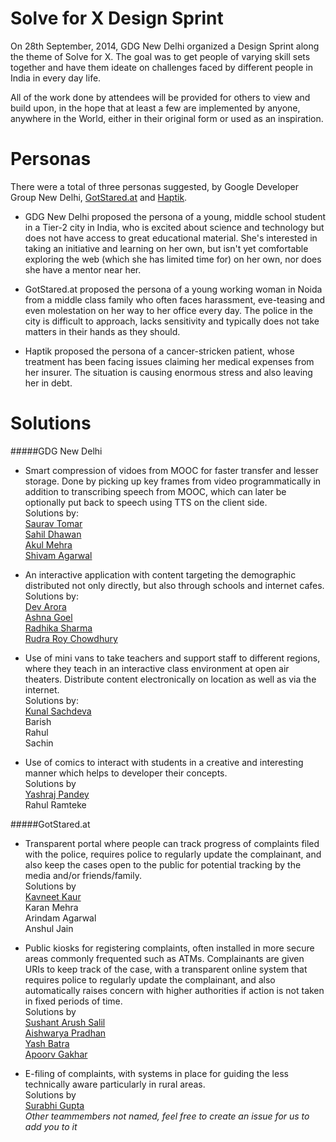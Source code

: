 Solve for X Design Sprint
=====================

On 28th September, 2014, GDG New Delhi organized a Design Sprint along the theme of Solve for X. The goal was to get people of varying skill sets together and have them ideate on challenges faced by different people in India in every day life.

All of the work done by attendees will be provided for others to view and build upon, in the hope that at least a few are implemented by anyone, anywhere in the World, either in their original form or used as an inspiration.

Personas
========================
There were a total of three personas suggested, by Google Developer Group New Delhi, [GotStared.at](http://gotstared.at) and [Haptik](https://haptik.co).

* GDG New Delhi proposed the persona of a young, middle school student in a Tier-2 city in India, who is excited about science and technology but does not have access to great educational material. She's interested in taking an initiative and learning on her own, but isn't yet comfortable exploring the web (which she has limited time for) on her own, nor does she have a mentor near her.

* GotStared.at proposed the persona of a young working woman in Noida from a middle class family who often faces harassment, eve-teasing and even molestation on her way to her office every day. The police in the city is difficult to approach, lacks sensitivity and typically does not take matters in their hands as they should.

*  Haptik proposed the persona of a cancer-stricken patient, whose treatment has been facing issues claiming her medical expenses from her insurer. The situation is causing enormous stress and also leaving her in debt.

Solutions
======================
#####GDG New Delhi
* Smart compression of vidoes from MOOC for faster transfer and lesser storage. Done by picking up key frames from video programmatically in addition to transcribing speech from MOOC, which can later be optionally put back to speech using TTS on the client side.
<br>Solutions by:
<br>[Saurav Tomar](http://sauravtom.com)
<br>[Sahil Dhawan](mailto:sahildhawan2011@gmail.com) 
<br>[Akul Mehra](mailto:mehra.akul@gmail.com)
<br>[Shivam Agarwal](mailto:shivam.agarwal18@outlook.com) 


* An interactive application with content targeting the demographic distributed not only directly, but also through schools and internet cafes.
<br>Solutions by:
<br>[Dev Arora](mailto:arora4dev@gmail.com)
<br>[Ashna Goel](mailto:ashnagoel16@gmail.com)
<br>[Radhika Sharma](mailto:ashnagoel16@gmail.com)
<br>[Rudra Roy Chowdhury](mailto:ashnagoel16@gmail.com)

* Use of mini vans to take teachers and support staff to different regions, where they teach in an interactive class environment at open air theaters. Distribute content electronically on location as well as via the internet.
<br>Solutions by:
<br>[Kunal Sachdeva](mailto:kunsachdeva@gmail.com)
<br>Barish
<br>Rahul
<br>Sachin

* Use of comics to interact with students in a creative and interesting manner which helps to developer their concepts.
<br>Solutions by
<br>[Yashraj Pandey](mailto:yashraj.pandey@hotmail.com)
<br>Rahul Ramteke

#####GotStared.at
* Transparent portal where people can track progress of complaints filed with the police, requires police to regularly update the complainant, and also keep the cases open to the public for potential tracking by the media and/or friends/family.
<br>Solutions by
<br>[Kavneet Kaur](princyshelly533@gmail.com)
<br>Karan Mehra
<br>Arindam Agarwal
<br>Anshul Jain

* Public kiosks for registering complaints, often installed in more secure areas commonly frequented such as ATMs. Complainants are given URIs to keep track of the case, with a transparent online system that requires police to regularly update the complainant, and also automatically raises concern with higher authorities if action is not taken in fixed periods of time.
<br>Solutions by
<br>[Sushant Arush Salil](mailto:arush.sal@gmail.com)
<br>[Aishwarya Pradhan](mailto:aishwaryapradhan82@gmail.com)
<br>[Yash Batra](mailto:yashbatr@gmail.com)
<br>[Apoorv Gakhar](mailto:apoorvgakhar11@gmail.com)

* E-filing of complaints, with systems in place for guiding the less technically aware particularly in rural areas.
<br>Solutions by
<br>[Surabhi Gupta](mailto:surabhigupta2442@gmail.com)
<br>*Other teammembers not named, feel free to create an issue for us to add you to it*

